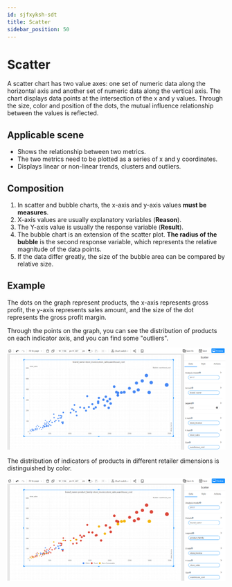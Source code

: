 ```yaml
---
id: sjfxyksh-sdt
title: Scatter
sidebar_position: 50
---
```

# Scatter

A scatter chart has two value axes: one set of numeric data along the horizontal axis and another set of numeric data along the vertical axis. The chart displays data points at the intersection of the x and y values. Through the size, color and position of the dots, the mutual influence relationship between the values is reflected.

## Applicable scene

- Shows the relationship between two metrics.
- The two metrics need to be plotted as a series of x and y coordinates.
- Displays linear or non-linear trends, clusters and outliers.

## Composition

1. In scatter and bubble charts, the x-axis and y-axis values **must be measures**.
2. X-axis values are usually explanatory variables (**Reason**).
3. The Y-axis value is usually the response variable (**Result**).
4. The bubble chart is an extension of the scatter plot. **The radius of the bubble** is the second response variable, which represents the relative magnitude of the data points.
5. If the data differ greatly, the size of the bubble area can be compared by relative size.

## Example

The dots on the graph represent products, the x-axis represents gross profit, the y-axis represents sales amount, and the size of the dot represents the gross profit margin.

Through the points on the graph, you can see the distribution of products on each indicator axis, and you can find some "outliers".

![image-20230129125038485](../../../../../../static/img/en/datafor/visualizer/image-20230129125038485.png)


The distribution of indicators of products in different retailer dimensions is distinguished by color.

![image-20230129125142966](../../../../../../static/img/en/datafor/visualizer/image-20230129125142966.png)



